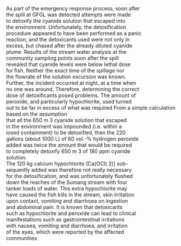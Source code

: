 
As part of the emergency response process, soon after  
the spill at GFGL was detected attempts were made  
to detoxify the cyanide solution that escaped into  
the environment. Unfortunately, the detoxification  
procedure appeared to have been performed as a panic  
reaction, and the detoxicants used were not only in  
excess, but chased after the already diluted cyanide  
plume. Results of the stream water analysis at the  
community sampling points soon after the spill  
revealed that cyanide levels were below lethal dose  
for fish. Neither the exact time of the spillage nor  
the flowrate of the solution excursion was known.  
Further, the incident occurred at night, at a time when  
no one was around. Therefore, determining the correct  
dose of detoxificants posed problems. The amount of  
peroxide, and particularly hypochlorite, used turned  
out to be far in excess of what was required 
From a simple calculation based on the assumption  
that all the 650 m 3 cyanide solution that escaped  
in the environment was impounded (i.e. within a  
losed containment) to be detoxified, then the 220  
gallons (about 1000 L) of 60 vol.-% hydrogen peroxide  
added was twice the amount that would be required  
to completely detoxify 650 m 3 of 180 ppm cyanide  
solution.  
The 120 kg calcium hypochlorite [Ca(OCl) 2)] sub-  
sequently added was therefore not really necessary  
for the detoxification, and was unfortunately flushed  
down the reaches of the Sumang stream with four  
tanker loads of water. This extra hypochlorite may  
have caused the fish kills in the stream, skin irritation  
upon contact, vomiting and diarrhoea on ingestion  
and abdominal pain. It is known that detoxicants  
such as hypochlorite and peroxide can lead to clinical  
manifestations such as gastrointestinal irritations  
with nausea, vomiting and diarrhoea, and irritation  
of the eyes, which were reported by the affected  
communities.